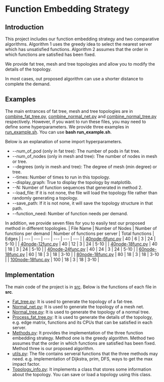 # Function Embedding Strategy
## Introduction
This project includes our function embedding strategy and two comparative algorithms. Algorithm 1 uses the greedy idea to select the nearest server which has unsatisfied functions. Algorithm 2 assumes that the order in which functions are satisfied has been fixed.

We provide fat tree, mesh and tree topologies and allow you to modify the details of the topology.

In most cases, out proposed algorithm can use a shorter distance to complete the demand.

## Examples
The main entrances of fat tree, mesh and tree topologies are in [combine_fat_tree.py](https://github.com/frozenlalala/Function-Embedding-Strategy/blob/master/combine_fat_tree.py), [combine_normal_net.py](https://github.com/frozenlalala/Function-Embedding-Strategy/blob/master/combine_normal_net.py) and [combine_normal_tree.py](https://github.com/frozenlalala/Function-Embedding-Strategy/blob/master/combine_normal_net.py) respectively. However, if you want to run these files, you may need to define some hyperparameters. We provide three examples in [run_example.sh](https://github.com/frozenlalala/Function-Embedding-Strategy/blob/master/run.sh). You can use **bash run_example.sh**.

Below is an explanation of some import hyperparameters.
* --num_of_pod (only in fat tree): The number of pods in fat tree.
* --num_of_nodes (only in mesh and tree): The number of nodes in mesh or tree.
* --degrees (only in mesh and tree): The degree of mesh (min degree) or tree.
*  --times: Number of times to run in this topology.
* --display_graph: True to display the topology by matplotlib.
* --N: Number of function sequences that generated in method 2.
* --load_file: If it is not none, the file will load the topology file rather than randomly generating a topology.
* --save_path: If it is not none, it will save the topology structure in that path.
* --function_need: Number of function needs per demand.

In addition, we provide seven files for you to easily test our proposed method in different topologies.
| File Name | Number of Nodes | Number of functions per demand | Number of functions per server | Total functions | Edges |
| --- | --- | --- | --- | --- | --- |
| [40node-6func.py](https://github.com/frozenlalala/Function-Embedding-Strategy/blob/master/40node-6func.py) | 40 | 6 | 3 | 24 | 5-10 |
| [40node-12func.py](https://github.com/frozenlalala/Function-Embedding-Strategy/blob/master/40node-12func.py) | 40 | 12 | 3 | 24 | 5-10 |
| [40node-18func.py](https://github.com/frozenlalala/Function-Embedding-Strategy/blob/master/40node-18func.py) | 40 | 18 | 3 | 24 | 5-10 |
| [40node-24func.py](https://github.com/frozenlalala/Function-Embedding-Strategy/blob/master/40node-24func.py) | 40 | 24 | 3 | 24 | 5-10 |
| [60node-18func.py](https://github.com/frozenlalala/Function-Embedding-Strategy/blob/maste/60node-18func.py) | 60 | 18 | 3 | 18 | 3-10 |
| [80node-18func.py](https://github.com/frozenlalala/Function-Embedding-Strategy/blob/master/80node-18func.py) | 80 | 18 | 3 | 18 | 3-10 |
| [100node-18func.py](https://github.com/frozenlalala/Function-Embedding-Strategy/blob/master/100node-18func.py) | 100 | 18 | 3 | 18 | 3-10 |

## Implementation
The main code of the project is in [src](https://github.com/frozenlalala/Function-Embedding-Strategy/blob/master/src). Below is the functions of each file in **src**.
* [Fat_tree.py](https://github.com/frozenlalala/Function-Embedding-Strategy/blob/master/Fat_tree.py): It is used to generate the topology of a fat-tree.
* [Normal_net.py](https://github.com/frozenlalala/Function-Embedding-Strategy/blob/master/Normal_net.py): It is used to generate the topology of a mesh net.
* [Normal_tree.py](https://github.com/frozenlalala/Function-Embedding-Strategy/blob/master/Normal_tree.py): It is used to generate the topology of a normal tree.
* [Process_fat_tree.py](https://github.com/frozenlalala/Function-Embedding-Strategy/blob/master/Process_fat_tree.py): It is used to generate the details of the topology, e.g. edge matrix, functions and its CPUs that can be satisfied in each server.
* [Methods.py](https://github.com/frozenlalala/Function-Embedding-Strategy/blob/master/Methods.py): It provides the implementation of the three function embedding strategy. Method one is the greedy algorithm. Method two assumes that the order in which functions are satisfied has been fixed. Method three is our proposed algorithm.
* [utils.py](https://github.com/frozenlalala/Function-Embedding-Strategy/blob/master/utils.py): The file contains serveral functions that the three methods may need. e.g. implementation of Dijkstra, prim, DFS, ways to get the max impact factor.
* [Topology_info.py](https://github.com/frozenlalala/Function-Embedding-Strategy/blob/master/Topology_info.py): It implements a class that stores some information about the topology. You can save or load a topology using this class.
